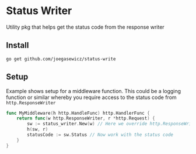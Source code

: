# Status Writer
Utility pkg that helps get the status code from the response writer

## Install
```
go get github.com/joegasewicz/status-write
```

## Setup
Example shows setup for a middleware function. This could be a logging 
function or similar whereby you require access to the status code from
`http.ResponseWriter`
```go
func MyMiddleware(h http.HandleFunc) http.HandlerFunc {
	return func(w http.ResponseWriter, r *http.Request) {
        sw := status_writer.New(w) // Here we override http.ResponseWriter's `WriteHeader` function
		h(sw, r)
        statusCode := sw.Status // Now work with the status code
    }	
}
```
